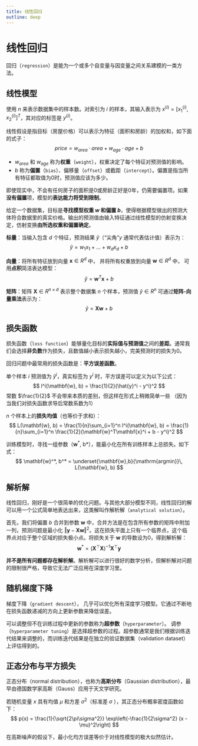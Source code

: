 ```yaml
---
title: 线性回归
outline: deep
---
```


# 线性回归

回归（`regression`）是能为一个或多个自变量与因变量之间关系建模的一类方法。

## 线性模型

使用 $n$ 来表示数据集中的样本数。对索引为 $i$ 的样本，其输入表示为 $x^{(i)} = [x_1^{(i)}, x_2^{(i)}]^T$，其对应的标签是 $y^{(i)}$。

线性假设是指目标（房屋价格）可以表示为特征（面积和房龄）的加权和，如下面的式子：
$$ price = w_{area} · area + w_{age} · age + b $$

- $w_{area}$ 和 $w_{age}$ 称为**权重**（`weight`），权重决定了每个特征对预测值的影响。
- $b$ 称为**偏置**（`bias`）、偏移量（`offset`）或截距（`intercept`）。偏置是指当所有特征都取值为0时，预测值应该为多少。

即使现实中，不会有任何房子的面积是0或房龄正好是0年，仍需要偏置项。如果**没有偏置**项，模型的**表达能力将受到限制**。

给定一个数据集，目标是**寻找模型权重 $w$ 和偏置 $b$**，使得根据模型做出的预测大体符合数据里的真实价格。输出的预测值由输入特征通过线性模型的仿射变换决定，仿射变换**由所选权重和偏置确定**。

**标量**：当输入包含 $d$ 个特征，预测结果 $\hat{y}$（“尖角”$y$ 通常代表估计值）表示为：
$$ \hat{y} = w_1x_1 + ... +w_dx_d + b $$

**向量**：将所有特征放到向量 $\mathbf{x} ∈ R^d$ 中， 并将所有权重放到向量 $\mathbf{w} ∈ R^d$ 中， 可用**点积**简洁表达模型：
$$ \hat{y} = \mathbf{w}^T\mathbf{x} + b $$

**矩阵**：矩阵 $\mathbf{X} ∈ R^{n×d}$ 表示整个数据集 $n$ 个样本，预测值 $\hat{y} ∈ R^n$ 可通过**矩阵-向量乘法**表示为：
$$ \hat{y} = \mathbf{X}\mathbf{w} + b $$

## 损失函数

损失函数（`loss function`）能够量化目标的**实际值与预测值**之间的**差距**。通常我们会选择**非负数**作为损失，且数值越小表示损失越小，完美预测时的损失为0。

回归问题中最常用的损失函数是：**平方误差函数**。

单个样本 $i$ 预测值为 $\hat{y}^i$，真实标签为 $y^{i}$ 时，平方误差可以定义为以下公式：
$$ l^i(\mathbf{w}, b) = \frac{1}{2}(\hat{y}^i - y^i)^2 $$
常数 $\frac{1}{2}$ 不会带来本质的差别，但这样在形式上稍微简单一些 （因为当我们对损失函数求导后常数系数为1）

$n$ 个样本上的**损失均值**（也等价于求和）：
$$ L(\mathbf{w}, b) = \frac{1}{n}\sum_{i=1}^n l^i(\mathbf{w}, b) = \frac{1}{n}\sum_{i=1}^n \frac{1}{2}(\mathbf{w}^T\mathbf{x}^i + b - y^i)^2 $$

训练模型时，寻找一组参数（$\mathbf{w}^*$, b*），能最小化在所有训练样本上总损失。如下式：
$$ \mathbf{w}^*, b^* = \underset{\mathbf{w},b}{\mathrm{argmin}}\, L(\mathbf{w}, b) $$

## 解析解

线性回归，刚好是一个很简单的优化问题。与其他大部分模型不同，线性回归的解可以用一个公式简单地表达出来，这类解叫作解析解（`analytical solution`）。

首先，我们将偏置 $b$ 合并到参数 $\mathbf{w}$ 中，合并方法是在包含所有参数的矩阵中附加一列，预测问题是最小化 $\Vert\mathbf{y} - \mathbf{X}\mathbf{w}\Vert^2$。这在损失平面上只有一个临界点，这个临界点对应于整个区域的损失极小点。将损失关于 $\mathbf{w}$ 的导数设为0，得到解析解：
$$ \mathbf{w}^* = (\mathbf{X}^\top\mathbf{X})^{-1}\mathbf{X}^\top\mathbf{y} $$

**并不是所有问题都存在解析解**。解析解可以进行很好的数学分析，但解析解对问题的限制很严格，导致它无法广泛应用在深度学习里。

## 随机梯度下降

梯度下降（`gradient descent`）， 几乎可以优化所有深度学习模型。它通过不断地在损失函数递减的方向上更新参数来降低误差。

可以调整但不在训练过程中更新的参数称为**超参数**（`hyperparameter`）。 调参（`hyperparameter tuning`）是选择超参数的过程。超参数通常是我们根据训练迭代结果来调整的，而训练迭代结果是在独立的验证数据集（validation dataset）上评估得到的。

## 正态分布与平方损失

正态分布（normal distribution），也称为**高斯分布**（Gaussian distribution），最早由德国数学家高斯（Gauss）应用于天文学研究。

若随机变量 $x$ 具有均值 $\mu$ 和方差 $\sigma^2$（标准差 $\sigma$ ），其正态分布概率密度函数如下：
$$ p(x) = \frac{1}{\sqrt{2\pi\sigma^2}} \exp\left(-\frac{1}{2\sigma^2} (x - \mu)^2\right) $$

在高斯噪声的假设下，最小化均方误差等价于对线性模型的极大似然估计。
